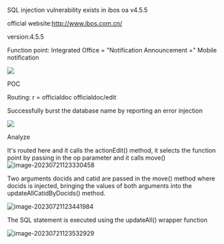SQL injection vulnerability exists in ibos oa v4.5.5

official website:http://www.ibos.com.cn/

version:4.5.5

Function point: Integrated Office = "Notification Announcement =" Mobile notification

![](https://s2.loli.net/2023/07/21/L9jm5PTSaEZG6nM.png)

POC

Routing: r = officialdoc officialdoc/edit

Successfully burst the database name by reporting an error injection

![](https://s2.loli.net/2023/07/21/LM2QpZPr5xAot7j.png)

Analyze

It's routed here and it calls the actionEdit() method, it selects the function point by passing in the op parameter and it calls move()
![image-20230721123330458](https://s2.loli.net/2023/07/21/OnglQsLMCY3ecAd.png)

Two arguments docids and catid are passed in the move() method where docids is injected, bringing the values of both arguments into the updateAllCatidByDocids() method.

![image-20230721123441984](https://s2.loli.net/2023/07/21/qYNXGkuevClUa9D.png)

The SQL statement is executed using the updateAll() wrapper function

![image-20230721123532929](https://s2.loli.net/2023/07/21/joV8dIY432MmGfD.png)

